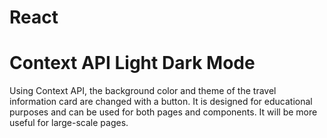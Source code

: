 # React 
# Context API Light Dark Mode
Using Context API, the background color and theme of the travel information card are changed with a button. It is designed for educational purposes and can be used for both pages and components. It will be more useful for large-scale pages.
